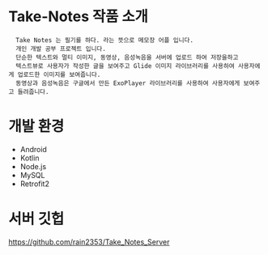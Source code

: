 # Take-Notes 작품 소개
      Take Notes 는 필기를 하다. 라는 뜻으로 메모장 어플 입니다.
      개인 개발 공부 프로젝트 입니다.
      단순한 텍스트와 멀티 이미지, 동영상, 음성녹음을 서버에 업로드 하여 저장을하고 
      텍스트뷰로 사용자가 작성한 글을 보여주고 Glide 이미지 라이브러리를 사용하여 사용자에게 업로드한 이미지를 보여줍니다.
      동영상과 음성녹음은 구글에서 만든 ExoPlayer 라이브러리를 사용하여 사용자에게 보여주고 들려줍니다.


# 개발 환경

  * Android
  * Kotlin
  * Node.js
  * MySQL
  * Retrofit2


# 서버 깃헙

https://github.com/rain2353/Take_Notes_Server
